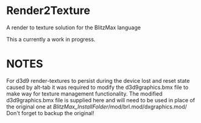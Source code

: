 # Render2Texture
A render to texture solution for the BlitzMax language

This a currently a work in progress.

# NOTES
For d3d9 render-textures to persist during the device lost and reset state caused by alt-tab it was required to modify the d3d9graphics.bmx file to make way for texture management functionality.
The modified d3d9graphics.bmx file is supplied here and will need to be used in place of the original one at *BlitzMax_InstallFolder*/mod/brl.mod/dxgraphics.mod/
Don't forget to backup the original!